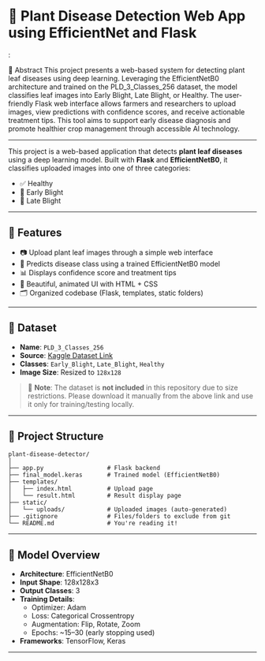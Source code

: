 # 🌿 Plant Disease Detection Web App using EfficientNet and Flask
:

📝 Abstract
This project presents a web-based system for detecting plant leaf diseases using deep learning. Leveraging the EfficientNetB0 architecture and trained on the PLD_3_Classes_256 dataset, the model classifies leaf images into Early Blight, Late Blight, or Healthy. The user-friendly Flask web interface allows farmers and researchers to upload images, view predictions with confidence scores, and receive actionable treatment tips. This tool aims to support early disease diagnosis and promote healthier crop management through accessible AI technology.

---

This project is a web-based application that detects **plant leaf diseases** using a deep learning model. Built with **Flask** and **EfficientNetB0**, it classifies uploaded images into one of three categories:

- ✅ Healthy
- 🍂 Early Blight
- 🍂 Late Blight

---

## 🚀 Features

- 📷 Upload plant leaf images through a simple web interface
- 🤖 Predicts disease class using a trained EfficientNetB0 model
- 📊 Displays confidence score and treatment tips
- 🎨 Beautiful, animated UI with HTML + CSS
- 🗂 Organized codebase (Flask, templates, static folders)

---

## 📁 Dataset

- **Name**: `PLD_3_Classes_256`
- **Source**: [Kaggle Dataset Link](https://www.kaggle.com/datasets/smaranjitghose/plant-disease-detection-dataset)
- **Classes**: `Early_Blight`, `Late_Blight`, `Healthy`
- **Image Size**: Resized to `128x128`

> 📌 **Note**: The dataset is **not included** in this repository due to size restrictions. Please download it manually from the above link and use it only for training/testing locally.

---

## 💾 Project Structure

```
plant-disease-detector/
│
├── app.py                  # Flask backend
├── final_model.keras       # Trained model (EfficientNetB0)
├── templates/
│   ├── index.html          # Upload page
│   └── result.html         # Result display page
├── static/
│   └── uploads/            # Uploaded images (auto-generated)
├── .gitignore              # Files/folders to exclude from git
└── README.md               # You're reading it!
```

---

## 🧠 Model Overview

- **Architecture**: EfficientNetB0
- **Input Shape**: 128x128x3
- **Output Classes**: 3
- **Training Details**:
  - Optimizer: Adam
  - Loss: Categorical Crossentropy
  - Augmentation: Flip, Rotate, Zoom
  - Epochs: ~15–30 (early stopping used)
- **Frameworks**: TensorFlow, Keras

---
